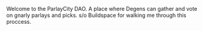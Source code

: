 Welcome to the ParlayCity DAO.
A place where Degens can gather and vote on gnarly parlays and picks. s/o Buildspace for walking me through this proccess.
